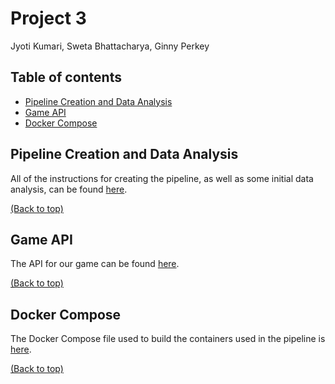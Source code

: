 # Project 3
Jyoti Kumari, Sweta Bhattacharya, Ginny Perkey

## Table of contents

- [Pipeline Creation and Data Analysis](#pipeline-creation-and-data-analysis)
- [Game API](#game-api)
- [Docker Compose](#docker-compose)

## Pipeline Creation and Data Analysis
All of the instructions for creating the pipeline, as well as some initial data analysis, can be found [here](Project_3.ipynb).

[(Back to top)](#table-of-contents)

## Game API
The API for our game can be found [here](game_api_p3.py).

[(Back to top)](#table-of-contents)

## Docker Compose
The Docker Compose file used to build the containers used in the pipeline is [here](docker-compose.yml).

[(Back to top)](#table-of-contents)
